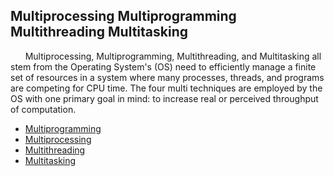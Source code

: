 ## Multiprocessing Multiprogramming Multithreading Multitasking
&nbsp;&nbsp;&nbsp;&nbsp;&nbsp;&nbsp;Multiprocessing, Multiprogramming, Multithreading, and Multitasking all stem from the Operating System's (OS) need to efficiently manage a finite set of resources in a system where many processes, threads, and programs are competing for CPU time. The four multi techniques are employed by the OS with one primary goal in mind: to increase real or perceived throughput of computation. 
+ [Multiprogramming](https://github.com/rugbyprof/5143-Operating-Systems/wiki/Software)
+ [Multiprocessing](https://github.com/rugbyprof/5143-Operating-Systems/wiki/Hardware)
+ [Multithreading](https://github.com/rugbyprof/5143-Operating-Systems/wiki/Software)
+ [Multitasking](https://github.com/rugbyprof/5143-Operating-Systems/wiki/Hardware)
